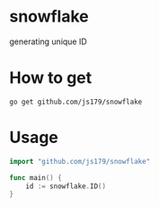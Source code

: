 # snowflake
generating unique ID

# How to get
```
go get github.com/js179/snowflake
```

# Usage
```Go
import "github.com/js179/snowflake"

func main() {
	id := snowflake.ID()
}
```
